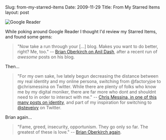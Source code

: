 Slug: from-my-starred-items
Date: 2009-11-29
Title: From My Starred Items
layout: post

<img class="asset  asset-image at-xid-6a010534988cd3970b0120a6eb18e6970b" alt="Google Reader" src="http://steveivy.typepad.com/.a/6a010534988cd3970b0120a6eb18e6970b-500wi"  />

While poking around Google Reader I thought I'd review my Starred Items, and found some gems:

>"Now take a run through your [...] blog.  Makes you want to do better, right?  Me, too." -- [Brian Oberkirch on  Anil Dash](http://www.brianoberkirch.com/2009/07/24/anil-dash-wears-the-yellow-jersey/), after a recent run of *awesome* posts on his blog.

Then...

>"For my own sake, Ive lately begun decreasing the distance between my real identity and my online persona, switching from @factoryjoe to @chrismessina on Twitter. While there are plenty of folks who know me by my digital moniker, there are far more who dont and shouldnt need to in order to interact with me." -- [Chris Messina, in one of this many posts on identity](http://factoryjoe.com/blog/2009/03/21/my-name-is-not-a-url/), and part of my inspiration for switching to [@steveivy](http://twitter.com/steveivy) on Twitter.

Brian again...

>"Fame, greed, insecurity, opportunism.  They go only so far.  The greatest of these is love." -- [Brian Oberkirch again](http://www.brianoberkirch.com/2008/08/05/in-love-with-your-anvil/).
